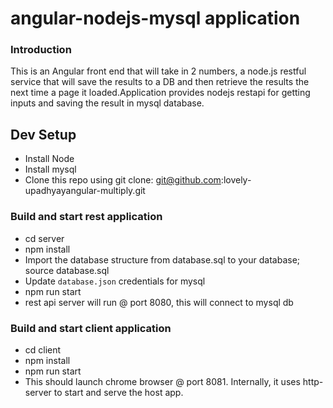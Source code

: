 # angular-nodejs-mysql application

### Introduction
This is an Angular front end that will take in 2 numbers, a node.js restful service that will save the results to a DB and then retrieve the results the next time a page it loaded.Application provides nodejs restapi for getting inputs and saving the result in mysql database.

## Dev Setup

* Install Node
* Install mysql
* Clone this repo using git clone: git@github.com:lovely-upadhyayangular-multiply.git

### Build and start rest application

* cd server
* npm install
* Import the database structure from database.sql to your database;
source database.sql
* Update `database.json` credentials for mysql
* npm run start
* rest api server will run @ port 8080, this will connect to mysql db

### Build and start client application

* cd client
* npm install
* npm run start 
* This should launch chrome browser @ port 8081. Internally, it uses http-server to start and serve the host app.